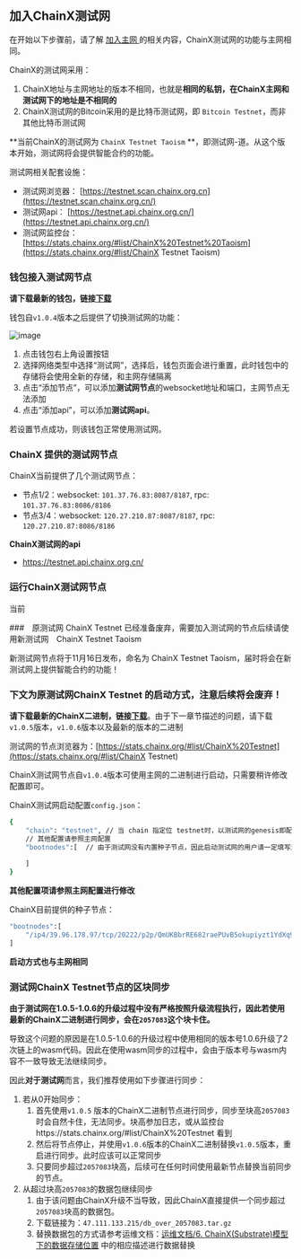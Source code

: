 ## 加入ChainX测试网

在开始以下步骤前，请了解 [加入主网 ](Join-ChainX-Mainnet) 的相关内容，ChainX测试网的功能与主网相同。

ChainX的测试网采用：

1. ChainX地址与主网地址的版本不相同，也就是**相同的私钥，在ChainX主网和测试网下的地址是不相同的**
2. ChainX测试网的Bitcoin采用的是比特币测试网，即 `Bitcoin Testnet`，而非其他比特币测试网

**当前ChainX的测试网为 `ChainX Testnet Taoism` **，即测试网-道。从这个版本开始，测试网将会提供智能合约的功能。

测试网相关配套设施：

* 测试网浏览器： [https://testnet.scan.chainx.org.cn](https://testnet.scan.chainx.org.cn/)
* 测试网api： [https://testnet.api.chainx.org.cn/](https://testnet.api.chainx.org.cn/)
* 测试网监控台：[https://stats.chainx.org/#list/ChainX%20Testnet%20Taoism](https://stats.chainx.org/#list/ChainX Testnet Taoism)

### 钱包接入测试网节点

**请下载最新的钱包，链接[下载](https://github.com/chainx-org/chainx-wallet/releases)**

钱包自`v1.0.4`版本之后提供了切换测试网的功能：

![image](https://user-images.githubusercontent.com/5023721/62120182-ae257c00-b2f3-11e9-9e5e-b2c1e65ee0f1.png)

1. 点击钱包右上角设置按钮
2. 选择网络类型中选择“测试网”，选择后，钱包页面会进行重置，此时钱包中的存储将会使用全新的存储，和主网存储隔离
3. 点击“添加节点”，可以添加**测试网节点**的websocket地址和端口，主网节点无法添加
4. 点击“添加api”，可以添加**测试网api**。

若设置节点成功，则该钱包正常使用测试网。

### ChainX 提供的测试网节点

ChainX当前提供了几个测试网节点：

* 节点1/2：websocket: `101.37.76.83:8087/8187`,  rpc: `101.37.76.83:8086/8186`
* 节点3/4：websocket: `120.27.210.87:8087/8187`,  rpc: `120.27.210.87:8086/8186`

**ChainX测试网的api**

* https://testnet.api.chainx.org.cn/

### 运行ChainX测试网节点

当前







###　原测试网 ChainX Testnet 已经准备废弃，需要加入测试网的节点后续请使用新测试网　ChainX Testnet Taoism

新测试网节点将于11月16日发布，命名为 ChainX Testnet Taoism，届时将会在新测试网上提供智能合约的功能！

### 下文为原测试网ChainX Testnet 的启动方式，注意后续将会废弃！

**请下载最新的ChainX二进制，链接[下载](https://github.com/chainx-org/ChainX/releases)**。由于下一章节描述的问题，请下载`v1.0.5`版本，`v1.0.6`版本以及最新的版本的二进制

测试网的节点浏览器为：[https://stats.chainx.org/#list/ChainX%20Testnet](https://stats.chainx.org/#list/ChainX Testnet)

ChainX测试网节点自`v1.0.4`版本可使用主网的二进制进行启动，只需要稍许修改配置即可。

ChainX测试网启动配置`config.json`：

```bash
{
	"chain": "testnet", // 当 chain 指定位 testnet时，以测试网的genesis即配置启动节点
	// 其他配置请参照主网配置
	"bootnodes":[  // 由于测试网没有内置种子节点，因此启动测试网的用户请一定填写测试网的种子
	
	]
}
```

**其他配置项请参照主网配置进行修改**

ChainX目前提供的种子节点：

```bash
"bootnodes":[
	"/ip4/39.96.178.97/tcp/20222/p2p/QmUKBbrRE682raePUvB5okupiyzt1YdXq9GroXFZRNAwGS"
]
```

**启动方式也与主网相同**

### 测试网ChainX Testnet节点的区块同步

**由于测试网在1.0.5-1.0.6的升级过程中没有严格按照升级流程执行，因此若使用最新的ChainX二进制进行同步，会在`2057083`这个块卡住。**

导致这个问题的原因是在1.0.5-1.0.6的升级过程中使用相同的版本号1.0.6升级了2次链上的wasm代码。因此在使用wasm同步的过程中，会由于版本号与wasm内容不一致导致无法继续同步。

因此**对于测试网**而言，我们推荐使用如下步骤进行同步：

1. 若从0开始同步：
   1. 首先使用`v1.0.5` 版本的ChainX二进制节点进行同步，同步至块高`2057083`时会自然卡住，无法同步。块高参加日志，或从监控台https://stats.chainx.org/#list/ChainX%20Testnet 看到
   2. 然后将节点停止，并使用`v1.0.6`版本的ChainX二进制替换`v1.0.5`版本，重启进行同步。此时应该可以正常同步
   3. 只要同步超过`2057083`块高，后续可在任何时间使用最新节点替换当前同步的节点。
2. 从超过块高`2057083`的数据包继续同步
   1. 由于该问题由ChainX升级不当导致，因此ChainX直接提供一个同步超过`2057083`块高的数据包。
   2. 下载链接为：`47.111.133.215/db_over_2057083.tar.gz`
   3. 替换数据包的方式请参考运维文档：[运维文档/6. ChainX(Substrate)模型下的数据存储位置](devops#6-chainxsubstrate模型下的数据存储位置) 中的相应描述进行数据替换

